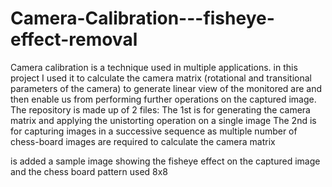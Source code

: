 # Camera-Calibration---fisheye-effect-removal
Camera calibration is a technique used in multiple applications. in this project I used it to calculate the camera matrix (rotational and transitional parameters of the camera) to generate linear view of the monitored are and then enable us from performing further operations on the captured image.  
The repository is made up of 2 files:
The 1st is for generating the camera matrix and applying the unistorting operation on a single image
The 2nd is for capturing images in a successive sequence as multiple number of chess-board images are required to calculate the camera matrix 

is added a sample image showing the fisheye effect on the captured image and the chess board pattern used 8x8
